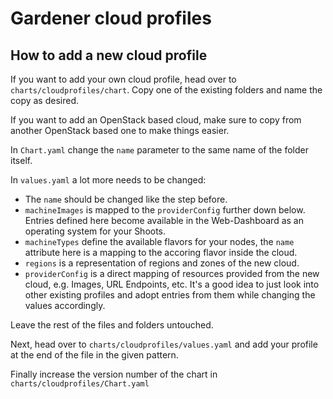 # Gardener cloud profiles

## How to add a new cloud profile

If you want to add your own cloud profile, head over to `charts/cloudprofiles/chart`.
Copy one of the existing folders and name the copy as desired.

If you want to add an OpenStack based cloud, make sure to copy from another OpenStack
based one to make things easier.

In `Chart.yaml` change the `name` parameter to the same name of the folder itself.

In `values.yaml` a lot more needs to be changed:

* The `name` should be changed like the step before.
* `machineImages` is mapped to the `providerConfig` further down below. Entries defined
  here become available in the Web-Dashboard as an operating system for your Shoots.
* `machineTypes` define the available flavors for your nodes, the `name` attribute here
  is a mapping to the accoring flavor inside the cloud.
* `regions` is a representation of regions and zones of the new cloud.
* `providerConfig` is a direct mapping of resources provided from the new cloud, e.g.
  Images, URL Endpoints, etc. It's a good idea to just look into other existing profiles
  and adopt entries from them while changing the values accordingly.

Leave the rest of the files and folders untouched.

Next, head over to `charts/cloudprofiles/values.yaml` and add your profile at the end
of the file in the given pattern.

Finally increase the version number of the chart in `charts/cloudprofiles/Chart.yaml`
